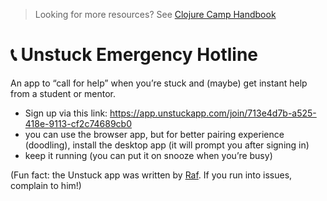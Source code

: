 > Looking for more resources? See [Clojure Camp Handbook](README.md)

# 📞 Unstuck Emergency Hotline

An app to “call for help” when you’re stuck and (maybe) get instant help from a student or mentor.

- Sign up via this link: https://app.unstuckapp.com/join/713e4d7b-a525-418e-9113-cf2c74689cb0
- you can use the browser app, but for better pairing experience (doodling), install the desktop app (it will prompt you after signing in)
- keep it running (you can put it on snooze when you’re busy)

(Fun fact: the Unstuck app was written by [Raf](mentors.md). If you run into issues, complain to him!)

